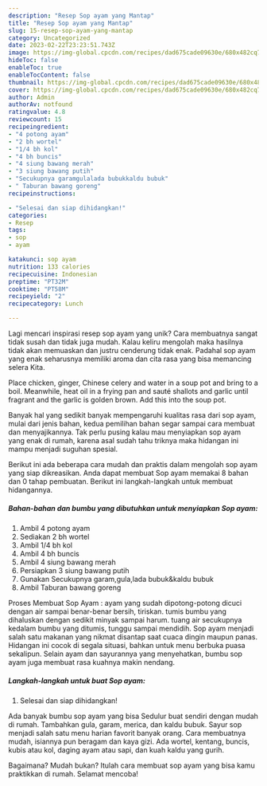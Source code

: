 ```yaml
---
description: "Resep Sop ayam yang Mantap"
title: "Resep Sop ayam yang Mantap"
slug: 15-resep-sop-ayam-yang-mantap
category: Uncategorized
date: 2023-02-22T23:23:51.743Z
image: https://img-global.cpcdn.com/recipes/dad675cade09630e/680x482cq70/sop-ayam-foto-resep-utama.jpg
hideToc: false
enableToc: true
enableTocContent: false
thumbnail: https://img-global.cpcdn.com/recipes/dad675cade09630e/680x482cq70/sop-ayam-foto-resep-utama.jpg
cover: https://img-global.cpcdn.com/recipes/dad675cade09630e/680x482cq70/sop-ayam-foto-resep-utama.jpg
author: Admin
authorAv: notfound
ratingvalue: 4.8
reviewcount: 15
recipeingredient:
- "4 potong ayam"
- "2 bh wortel"
- "1/4 bh kol"
- "4 bh buncis"
- "4 siung bawang merah"
- "3 siung bawang putih"
- "Secukupnya garamgulalada bubukkaldu bubuk"
- " Taburan bawang goreng"
recipeinstructions:

- "Selesai dan siap dihidangkan!"
categories:
- Resep
tags:
- sop
- ayam

katakunci: sop ayam 
nutrition: 133 calories
recipecuisine: Indonesian
preptime: "PT32M"
cooktime: "PT58M"
recipeyield: "2"
recipecategory: Lunch

---
```





Lagi mencari inspirasi resep sop ayam yang unik? Cara membuatnya sangat tidak susah dan tidak juga mudah. Kalau keliru mengolah maka hasilnya tidak akan memuaskan dan justru cenderung tidak enak. Padahal sop ayam yang enak seharusnya memiliki aroma dan cita rasa yang bisa memancing selera Kita.





Place chicken, ginger, Chinese celery and water in a soup pot and bring to a boil. Meanwhile, heat oil in a frying pan and sauté shallots and garlic until fragrant and the garlic is golden brown. Add this into the soup pot.

Banyak hal yang sedikit banyak mempengaruhi kualitas rasa dari sop ayam, mulai dari jenis bahan, kedua pemilihan bahan segar sampai cara membuat dan menyajikannya. Tak perlu pusing kalau mau menyiapkan sop ayam yang enak di rumah, karena asal sudah tahu triknya maka hidangan ini mampu menjadi suguhan spesial.






Berikut ini ada beberapa cara mudah dan praktis dalam mengolah sop ayam yang siap dikreasikan. Anda dapat membuat Sop ayam memakai 8 bahan dan 0 tahap pembuatan. Berikut ini langkah-langkah untuk membuat hidangannya.

<!--inarticleads1-->

##### Bahan-bahan dan bumbu yang dibutuhkan untuk menyiapkan Sop ayam:

1. Ambil 4 potong ayam
1. Sediakan 2 bh wortel
1. Ambil 1/4 bh kol
1. Ambil 4 bh buncis
1. Ambil 4 siung bawang merah
1. Persiapkan 3 siung bawang putih
1. Gunakan Secukupnya garam,gula,lada bubuk&amp;kaldu bubuk
1. Ambil  Taburan bawang goreng


Proses Membuat Sop Ayam : ayam yang sudah dipotong-potong dicuci dengan air sampai benar-benar bersih, tiriskan. tumis bumbu yang dihaluskan dengan sedikit minyak sampai harum. tuang air secukupnya kedalam bumbu yang ditumis, tunggu sampai mendidih. Sop ayam menjadi salah satu makanan yang nikmat disantap saat cuaca dingin maupun panas. Hidangan ini cocok di segala situasi, bahkan untuk menu berbuka puasa sekalipun. Selain ayam dan sayurannya yang menyehatkan, bumbu sop ayam juga membuat rasa kuahnya makin nendang. 

<!--inarticleads2-->

##### Langkah-langkah untuk buat Sop ayam:


1. Selesai dan siap dihidangkan!

Ada banyak bumbu sop ayam yang bisa Sedulur buat sendiri dengan mudah di rumah. Tambahkan gula, garam, merica, dan kaldu bubuk. Sayur sop menjadi salah satu menu harian favorit banyak orang. Cara membuatnya mudah, isiannya pun beragam dan kaya gizi. Ada wortel, kentang, buncis, kubis atau kol, daging ayam atau sapi, dan kuah kaldu yang gurih. 

Bagaimana? Mudah bukan? Itulah cara membuat sop ayam yang bisa kamu praktikkan di rumah. Selamat mencoba!
